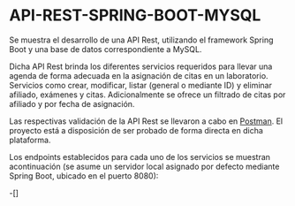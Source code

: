 # API-REST-SPRING-BOOT-MYSQL

Se muestra el desarrollo de una  API Rest, utilizando el framework Spring Boot y una base de datos correspondiente a MySQL.

Dicha API Rest brinda los diferentes servicios requeridos para llevar una agenda de forma adecuada en la asignación de citas en un laboratorio. Servicios como crear, modificar, listar (general o mediante ID) y eliminar afiliado, exámenes y citas. Adicionalmente se ofrece un filtrado de citas por afiliado y por fecha de asignación. 

Las respectivas validación de la API Rest se llevaron a cabo en [Postman](https://www.postman.com/). El proyecto está a disposición de ser probado de forma directa en dicha plataforma.

Los endpoints establecidos para cada uno de los servicios se muestran acontinuación (se asume un servidor local asignado por defecto mediante Spring Boot, ubicado en el puerto 8080):

-[]

